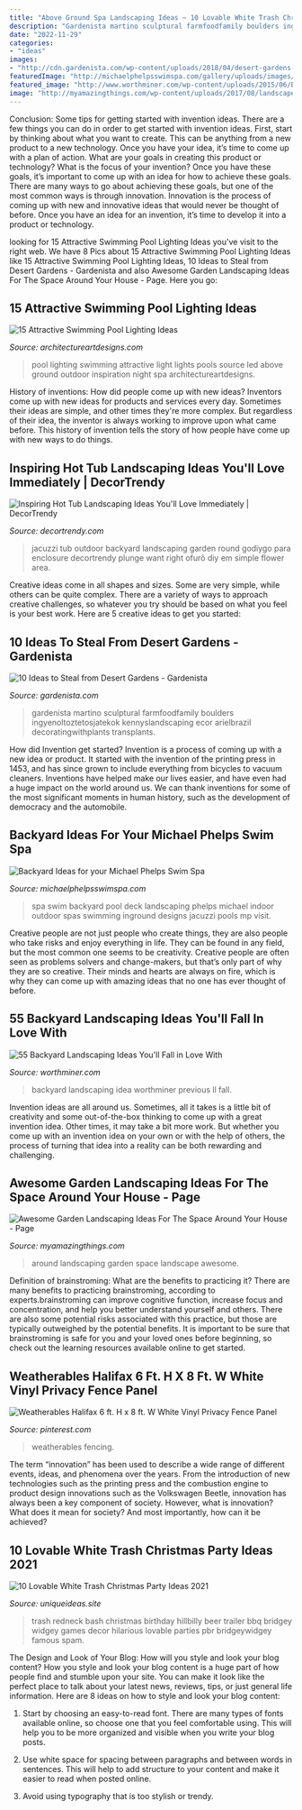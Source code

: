 ```yaml
---
title: "Above Ground Spa Landscaping Ideas ~ 10 Lovable White Trash Christmas Party Ideas 2021"
description: "Gardenista martino sculptural farmfoodfamily boulders ingyenoltoztetosjatekok kennyslandscaping ecor arielbrazil decoratingwithplants transplants"
date: "2022-11-29"
categories:
- "ideas"
images:
- "http://cdn.gardenista.com/wp-content/uploads/2018/04/desert-gardens-cactus-rocks-gravel-steve-martino-book-1466x1955.jpg"
featuredImage: "http://michaelphelpsswimspa.com/gallery/uploads/images/flexslider/reduced/moshe-1.jpg"
featured_image: "http://www.worthminer.com/wp-content/uploads/2015/06/Backyard-Landscaping-Ideas-33.jpg"
image: "http://myamazingthings.com/wp-content/uploads/2017/08/landscape-8.jpg"
---
```



Conclusion: Some tips for getting started with invention ideas.
There are a few things you can do in order to get started with invention ideas. First, start by thinking about what you want to create. This can be anything from a new product to a new technology. Once you have your idea, it’s time to come up with a plan of action. What are your goals in creating this product or technology? What is the focus of your invention? Once you have these goals, it’s important to come up with an idea for how to achieve these goals. There are many ways to go about achieving these goals, but one of the most common ways is through innovation. Innovation is the process of coming up with new and innovative ideas that would never be thought of before. Once you have an idea for an invention, it’s time to develop it into a product or technology.

	

		
looking for 15 Attractive Swimming Pool Lighting Ideas you've visit to the right web. We have 8 Pics about 15 Attractive Swimming Pool Lighting Ideas like 15 Attractive Swimming Pool Lighting Ideas, 10 Ideas to Steal from Desert Gardens - Gardenista and also Awesome Garden Landscaping Ideas For The Space Around Your House - Page. Here you go:
		
    
## 15 Attractive Swimming Pool Lighting Ideas

<img loading=lazy src="https://www.architectureartdesigns.com/wp-content/uploads/2015/09/3.jpg" onerror="this.onerror=null;this.src='https://tse1.mm.bing.net/th?id=OIP.QhWO-MgdA_3GP3z_hMIXsAHaFM&amp;pid=15.1';" alt="15 Attractive Swimming Pool Lighting Ideas">

_Source: architectureartdesigns.com_

>pool lighting swimming attractive light lights pools source led above ground outdoor inspiration night spa architectureartdesigns. 

	

History of inventions: How did people come up with new ideas?
Inventors come up with new ideas for products and services every day. Sometimes their ideas are simple, and other times they're more complex. But regardless of their idea, the inventor is always working to improve upon what came before. This history of invention tells the story of how people have come up with new ways to do things.

    
## Inspiring Hot Tub Landscaping Ideas You&#039;ll Love Immediately | DecorTrendy

<img loading=lazy src="https://decortrendy.com/wp-content/uploads/2020/03/Hot-Tub-Landscaping-11.jpg" onerror="this.onerror=null;this.src='https://tse1.mm.bing.net/th?id=OIP.3Vi9yWp_yTatM3t4OAeZOgHaJ4&amp;pid=15.1';" alt="Inspiring Hot Tub Landscaping Ideas You&#039;ll Love Immediately | DecorTrendy">

_Source: decortrendy.com_

>jacuzzi tub outdoor backyard landscaping garden round godiygo para enclosure decortrendy plunge want right ofurô diy em simple flower area. 

	

Creative ideas come in all shapes and sizes. Some are very simple, while others can be quite complex. There are a variety of ways to approach creative challenges, so whatever you try should be based on what you feel is your best work. Here are 5 creative ideas to get you started: 

    
## 10 Ideas To Steal From Desert Gardens - Gardenista

<img loading=lazy src="http://cdn.gardenista.com/wp-content/uploads/2018/04/desert-gardens-cactus-rocks-gravel-steve-martino-book-1466x1955.jpg" onerror="this.onerror=null;this.src='https://tse1.mm.bing.net/th?id=OIP.VHxw8G76sbmNzMUoj2QuJwHaJ4&amp;pid=15.1';" alt="10 Ideas to Steal from Desert Gardens - Gardenista">

_Source: gardenista.com_

>gardenista martino sculptural farmfoodfamily boulders ingyenoltoztetosjatekok kennyslandscaping ecor arielbrazil decoratingwithplants transplants. 

	

How did Invention get started?
Invention is a process of coming up with a new idea or product. It started with the invention of the printing press in 1453, and has since grown to include everything from bicycles to vacuum cleaners. Inventions have helped make our lives easier, and have even had a huge impact on the world around us. We can thank inventions for some of the most significant moments in human history, such as the development of democracy and the automobile.

    
## Backyard Ideas For Your Michael Phelps Swim Spa

<img loading=lazy src="http://michaelphelpsswimspa.com/gallery/uploads/images/flexslider/reduced/moshe-1.jpg" onerror="this.onerror=null;this.src='https://tse4.mm.bing.net/th?id=OIP.MmNj2oJSNT4jxB_bALeeigHaFA&amp;pid=15.1';" alt="Backyard Ideas for your Michael Phelps Swim Spa">

_Source: michaelphelpsswimspa.com_

>spa swim backyard pool deck landscaping phelps michael indoor outdoor spas swimming inground designs jacuzzi pools mp visit. 

	

Creative people are not just people who create things, they are also people who take risks and enjoy everything in life. They can be found in any field, but the most common one seems to be creativity. Creative people are often seen as problems solvers and change-makers, but that’s only part of why they are so creative. Their minds and hearts are always on fire, which is why they can come up with amazing ideas that no one has ever thought of before.

    
## 55 Backyard Landscaping Ideas You&#039;ll Fall In Love With

<img loading=lazy src="http://www.worthminer.com/wp-content/uploads/2015/06/Backyard-Landscaping-Ideas-33.jpg" onerror="this.onerror=null;this.src='https://tse4.mm.bing.net/th?id=OIP.3KhIxFklUXy9-wjCXta6aQHaKR&amp;pid=15.1';" alt="55 Backyard Landscaping Ideas You&#039;ll Fall in Love With">

_Source: worthminer.com_

>backyard landscaping idea worthminer previous ll fall. 

	

Invention ideas are all around us. Sometimes, all it takes is a little bit of creativity and some out-of-the-box thinking to come up with a great invention idea. Other times, it may take a bit more work. But whether you come up with an invention idea on your own or with the help of others, the process of turning that idea into a reality can be both rewarding and challenging.

    
## Awesome Garden Landscaping Ideas For The Space Around Your House - Page

<img loading=lazy src="http://myamazingthings.com/wp-content/uploads/2017/08/landscape-8.jpg" onerror="this.onerror=null;this.src='https://tse3.mm.bing.net/th?id=OIP.Dsg24mlNvMOPWz5Haku_sAHaFi&amp;pid=15.1';" alt="Awesome Garden Landscaping Ideas For The Space Around Your House - Page">

_Source: myamazingthings.com_

>around landscaping garden space landscape awesome. 

	

Definition of brainstroming: What are the benefits to practicing it?
There are many benefits to practicing brainstroming, according to experts.brainstroming can improve cognitive function, increase focus and concentration, and help you better understand yourself and others. There are also some potential risks associated with this practice, but those are typically outweighed by the potential benefits. It is important to be sure that brainstroming is safe for you and your loved ones before beginning, so check out the learning resources available online to get started.

    
## Weatherables Halifax 6 Ft. H X 8 Ft. W White Vinyl Privacy Fence Panel

<img loading=lazy src="https://i.pinimg.com/736x/32/8a/c3/328ac3fa0e46dca947deb9d622f5308f.jpg" onerror="this.onerror=null;this.src='https://tse2.mm.bing.net/th?id=OIP.qStEtZA8RZCQCIVe6eB-JgHaHa&amp;pid=15.1';" alt="Weatherables Halifax 6 ft. H x 8 ft. W White Vinyl Privacy Fence Panel">

_Source: pinterest.com_

>weatherables fencing. 

	

The term “innovation” has been used to describe a wide range of different events, ideas, and phenomena over the years. From the introduction of new technologies such as the printing press and the combustion engine to product design innovations such as the Volkswagen Beetle, innovation has always been a key component of society. However, what is innovation? What does it mean for society? And most importantly, how can it be achieved?

    
## 10 Lovable White Trash Christmas Party Ideas 2021

<img loading=lazy src="https://www.uniqueideas.site/wp-content/uploads/35-best-redneck-party-images-on-pinterest-redneck-party-hillbilly.jpg" onerror="this.onerror=null;this.src='https://tse2.mm.bing.net/th?id=OIP.GDw68L61JHLpHmwlSBkgWgHaLG&amp;pid=15.1';" alt="10 Lovable White Trash Christmas Party Ideas 2021">

_Source: uniqueideas.site_

>trash redneck bash christmas birthday hillbilly beer trailer bbq bridgey widgey games decor hilarious lovable parties pbr bridgeywidgey famous spam. 

	

The Design and Look of Your Blog: How will you style and look your blog content?
How you style and look your blog content is a huge part of how people find and stumble upon your site. You can make it look like the perfect place to talk about your latest news, reviews, tips, or just general life information. Here are 8 ideas on how to style and look your blog content:
1. Start by choosing an easy-to-read font. There are many types of fonts available online, so choose one that you feel comfortable using. This will help you to be more organized and visible when you write your blog posts.

2. Use white space for spacing between paragraphs and between words in sentences. This will help to add structure to your content and make it easier to read when posted online.

3. Avoid using typography that is too stylish or trendy.

